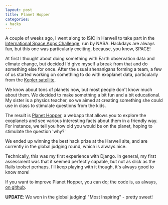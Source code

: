 ```yaml
---
layout: post
title: Planet Hopper
categories:
- hacks
---
```

A couple of weeks ago, I went along to ISIC in Harwell to take part in the [International Space Apps Challenge](http://spaceappschallenge.org/), run by NASA. Hackdays are always fun, but this one was particularly exciting, because, you know, SPACE!

At first I thought about doing something with Earth observation data and climate change, but decided I'd give myself a break from that and do something else for once. After the usual shenanigans forming a team, a few of us started working on something to do with exoplanet data, particularly from the [Kepler satellite](http://en.wikipedia.org/wiki/Kepler_(spacecraft)).

We know about tons of planets now, but most people don't know much about them. We decided to make something a bit fun and a bit educational. My sister is a physics teacher, so we aimed at creating something she could use in class to stimulate questions from the kids.

The result is [Planet Hopper](https://web.archive.org/web/20131219190207/http://www.planethopper.co.uk/systems/), a webapp that allows you to explore the exoplanets and see various interesting facts about them in a friendly way. For instance, we tell you how old you would be on the planet, hoping to stimulate the question 'why?'

We ended up winning the best hack prize at the Harwell site, and are currently in the global judging round, which is always nice.

Technically, this was my first experience with Django. In general, my first assessment was that it seemed perfectly capable, but not as slick as the Rails toolset perhaps. I'll keep playing with it though, it's always good to know more!

If you want to improve Planet Hopper, you can do; the code is, as always, [on github](https://github.com/Floppy/kepler-explorer).

**UPDATE**: We won in the global judging! "Most Inspiring" - pretty sweet!